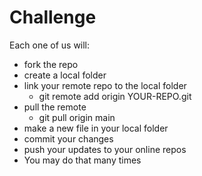 # Challenge

 Each one of us will:
- fork the repo
- create a local folder
- link your remote repo to the local folder
    * git remote add origin YOUR-REPO.git
- pull the remote
    * git pull origin main
- make a new file in your local folder
- commit your changes
- push your updates to your online repos
- You may do that many times